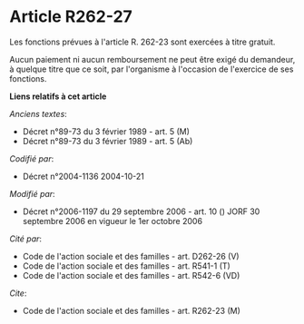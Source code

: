 # Article R262-27

Les fonctions prévues à l'article R. 262-23 sont exercées à titre gratuit.

Aucun paiement ni aucun remboursement ne peut être exigé du demandeur, à quelque titre que ce soit, par l'organisme à
l'occasion de l'exercice de ses fonctions.

**Liens relatifs à cet article**

_Anciens textes_:

  - Décret n°89-73 du 3 février 1989 - art. 5 (M)
  - Décret n°89-73 du 3 février 1989 - art. 5 (Ab)

_Codifié par_:

  - Décret n°2004-1136 2004-10-21

_Modifié par_:

  - Décret n°2006-1197 du 29 septembre 2006 - art. 10 () JORF 30 septembre 2006 en vigueur le 1er octobre 2006

_Cité par_:

  - Code de l'action sociale et des familles - art. D262-26 (V)
  - Code de l'action sociale et des familles - art. R541-1 (T)
  - Code de l'action sociale et des familles - art. R542-6 (VD)

_Cite_:

  - Code de l'action sociale et des familles - art. R262-23 (M)
